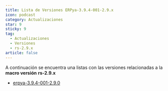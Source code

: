 ```yaml
---
title: Lista de Versiones ERPya-3.9.4-001-2.9.x
icon: podcast
category: Actualizaciones
star: 9
sticky: 9
tag:
  - Actualizaciones
  - Versiones
  - rs-2.9.x
article: false
---
```


A continuación se encuentra una listas con las versiones relacionadas a la **macro versión** **rs-2.9.x**

- [erpya-3.9.4-001-2.9.0](erpya-3.9.4-001-2.9.0.md)
